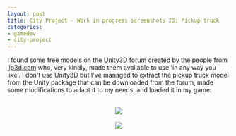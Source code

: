 ```yaml
---
layout: post
title: City Project - Work in progress screenshots 25: Pickup truck
categories:
- gamedev
- city-project
---
```


I found some free models on the <a href="http://forum.unity3d.com/threads/114822-Free-models-for-Christmas">Unity3D forum</a> created by the people from <a href="http://ilp3d.com/">ilp3d.com</a> who, very kindly, made them available to use 'in any way you like'. I don't use Unity3D but I've managed to extract the pickup truck model from the Unity package that can be downloaded from the forum, made some modifications to adapt it to my needs, and loaded it in my game:<br /><br /><div class="separator" style="clear: both; text-align: center;"><img border="0" src="http://2.bp.blogspot.com/-aTIU6EwTwF8/TuahfJSltJI/AAAAAAAAAOU/kN9ikR-rigE/s1600/blog.binarynonsense.com_20111213_2.jpg" /></div><br /><div class="separator" style="clear: both; text-align: center;"><img border="0" src="http://3.bp.blogspot.com/-nwpMmVO9AiY/TuahjbZ1cgI/AAAAAAAAAOg/AdT9-PSENpo/s1600/blog.binarynonsense.com_20111213_1.jpg" /></div>